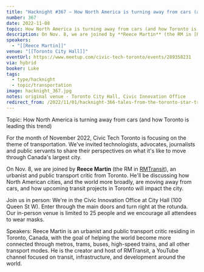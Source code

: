 ```yaml
---
title: "Hacknight #367 – How North America is turning away from cars (and how Toronto is leading this trend)"
number: 367
date: 2022-11-08
topic: How North America is turning away from cars (and how Toronto is leading this trend)
description: On Nov. 8, we are joined by **Reece Martin** (the RM in [RMTransit](https://www.youtube.com/c/rmtransit)), an urbanist and public transport critic from Toronto. He'll be discussing how North American cities, and the world more broadly, are moving away from cars, and how upcoming transit projects in Toronto will impact the city.
speakers:
  - "[[Reece Martin]]"
venue: "[[Toronto City Hall]]"
eventUrl: https://www.meetup.com/civic-tech-toronto/events/289358231
via: hybrid
booker: Luke
tags:
  - type/hacknight
  - topic/transportation
image: hacknight_367.jpg
notes: original venue - Toronto City Hall, Civic Innovation Office
redirect_from: /2022/11/01/hacknight-366-tales-from-the-toronto-star-transportation-beat-with-alexandra-lex-harvey/
---
```

Topic: How North America is turning away from cars (and how Toronto is leading this trend)

For the month of November 2022, Civic Tech Toronto is focusing on the theme of transportation. We've invited technologists, advocates, journalists and public servants to share their perspectives on what it's like to move through Canada's largest city.

On Nov. 8, we are joined by **Reece Martin** (the RM in [RMTransit](https://www.youtube.com/c/rmtransit)), an urbanist and public transport critic from Toronto. He'll be discussing how North American cities, and the world more broadly, are moving away from cars, and how upcoming transit projects in Toronto will impact the city.

Join us in person:
We're in the Civic Innovation Office at City Hall (100 Queen St W). Enter through the main doors and turn right at the rotunda. Our in-person venue is limited to 25 people and we encourage all attendees to wear masks.

Speakers:
Reece Martin is an urbanist and public transport critic residing in Toronto, Canada, with the goal of helping the world become more connected through metros, trams, buses, high-speed trains, and all other transport modes. He is the creator and host of RMTransit, a YouTube channel focused on transit, infrastructure, and development around the world.